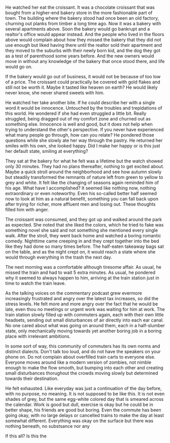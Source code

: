 
He watched her eat the croissant. It was a chocolate croissant that was bought from a higher-end bakery store in the more fashionable part of town.  The building where the bakery stood had once been an old factory, churning out planks from timber a long time ago. Now it was a bakery with several apartments above. Soon the bakery would go bankrupt and a realtor's office would appear instead. And the people who lived in the floors above would complain about how they missed the bakery that they did not use enough but liked having there until the realtor sold their apartment and they moved to the suburbs with their newly born kid, and the dog they got as a test of parenthood some years before. And the new owners would move in without any knowledge of the bakery that once stood there, and life would go on. 

If the bakery would go out of business, it would not be because of too low of a price. The croissant could practically be covered with gold flakes and still not be worth it.  Maybe it tasted like heaven on earth? He would likely never know, she never shared sweets with him. 

He watched her take another bite. If he could describe her with a single word it would be innocence. Untouched by the troubles and trepidations of this world. He wondered if she had even struggled a little bit. Really struggled, being dragged out of my comfort zone and churned out as something else. 
Innocence is well and good, but it does not help when trying to understand the other's perspective. If you never have experienced what many people go through, how can you relate? 
He pondered those questions while she slowly ate her way through the pastry. He returned her smiles with his own, she looked happy. Did I make her happy or is this just her default state, smiling at everything?  

They sat at the bakery for what he felt was a lifetime but the watch showed only 30 minutes. They had no plans thereafter, nothing to get excited about. Maybe a quick stroll around the neighborhood and see how autumn slowly but steadily transformed the remnants of nature left from green to yellow to grey and white. It felt like the changing of seasons again reminded him of his age. What have I accomplished? It seemed like nothing now, nothing extraordinary or even noteworthy.  Even his so-called better half seemed now to look at him as a natural benefit, something you can fall back upon after trying for richer, more affluent men and losing out. These thoughts filled him with anger. 

The croissant was consumed, and they got up and walked around the park as expected. She noted that she liked the colors, which he tried to fake was something novel she said and not something she mentioned every single walk.  After the stroll, they went back home and watched a boring romantic comedy.  Nighttime came creeping in and they crept together into the bed like they had done so many times before.  The half-eaten takeaway bags sat on the table, and as the night crept on, it would reach a state where she would through everything in the trash the next day. 

The next morning was a comfortable although tiresome affair. As usual, he missed the train and had to wait 5 extra minutes. As usual, he pondered why it seemed to always happen to him, arriving at the train station just in time to watch the train leave. 

As the talking voices on the commentary podcast grew evermore increasingly frustrated and angry over the latest tax increases, so did the stress levels. He felt more and more angry over the fact that he would be late, even thou no meetings or urgent work was waiting for him at work. The train station slowly filled up with commuters again, each with their own little headsets, sending out small disturbances of air directly into each ear canal. No one cared about what was going on around them, each in a half-slumber state, only mechanically moving towards yet another boring job in a boring place with irrelevant ambitions.  

In some sort of way, this community of commuters has its own norms and distinct dialects. Don't talk too loud, and do not have the speakers on your phone on. Do not complain about overfilled train carts to everyone else. Everyone moves around like a modern version of zombies, not nimble enough to make the flow smooth, but bumping into each other and creating small disturbances thorughout the crowds moving slowly but determined towards their destination. 

He felt exhausted. Like everyday was just a continuation of the day before, with no purpose, no meaning. It is not supposed to be like this. It is not even shades of grey, but the same egg-white colored day that is smeared across the calendar. Work is good but dull, exercise is okay but he could be in better shape, his friends are good but boring.  Even the commute has been going okay, with no large delays or cancelled trains to make the day at least somewhat different.  Everything was okay on the surface but there was nothing beneath, no substsance nor any 

If this all? Is this the 